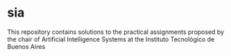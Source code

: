 # sia
This repository contains solutions to the practical assignments proposed by the chair of Artificial Intelligence Systems at the Instituto Tecnológico de Buenos Aires 
